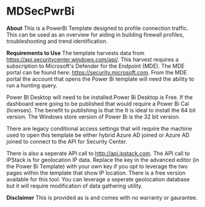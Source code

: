# MDSecPwrBi
**About**
This is a PowerBi Template designed to profile connection traffic. This can be used as an overview for aiding in building firewall profiles, troubleshooting and trend identification. 

**Requirements to Use**
The template harvests data from https://api.securitycenter.windows.com/api/. This harvest requires a subscription to Microsoft's Defender for the Endpoint (MDE). The MDE portal can be found here: https://security.microsoft.com. From the MDE portal the account that opens the Power Bi template will need the ability to run a hunting query. 

Power BI Desktop will need to be installed.Power Bi Desktop is Free. If the dashboard were going to be published that would require a Power Bi Cal (licenses). The benefit to publishing is that the It is ideal to install the 64 bit version. The Windows store version of Power Bi is the 32 bit version. 

There are legacy conditional access settings that will require the machine used to open this template be either hybrid Azure AD joined or Azure AD joined to connect to the API for Security Center.

There is also a seperate API call to http://api.ipstack.com. The API call to IPStack is for geolocation IP data.  Replace the key in the advanced editor (in the Power Bi Template) with your own key if you opt to leverage the two pages within the template that show IP location. There is a free version available for this tool. You can leverage a seperate geolocation database but it will require modification of data gathering utility.

**Disclaimer**
This is provided as is and comes with no warranty or gaurantee. 
